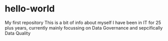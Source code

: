 # hello-world
My first repository
This is a bit of info about myself
I have been in IT for 25 plus years, currently mainly focussing on Data Governance and sepcifically Data Quality
